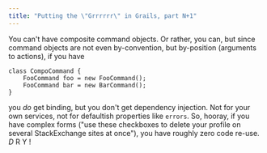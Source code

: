 ```yaml
---
title: "Putting the \"Grrrrrr\" in Grails, part N+1"
---
```



<p>You can't have composite command objects. Or rather, you can, but since command objects are not even by-convention, but by-position (arguments to actions), if you have</p>

<pre><code>class CompoCommand {
    FooCommand foo = new FooCommand();
    FooCommand bar = new BarCommand();
}
</code></pre>

<p>you <em>do</em> get binding, but you don't get dependency injection. Not for your own services, not for defaultish properties like <code>errors</code>. So, hooray, if you have complex forms ("use these checkboxes to delete your profile on several StackExchange sites at once"), you have roughly zero code re-use. <em>D</em> R Y !</p>
